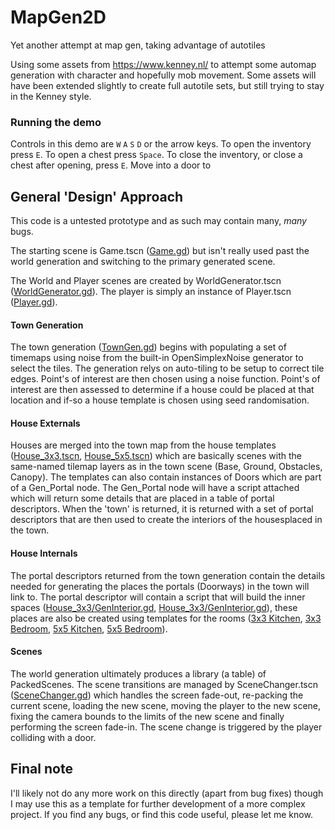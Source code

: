 # MapGen2D
Yet another attempt at map gen, taking advantage of autotiles

Using some assets from https://www.kenney.nl/ to attempt some automap generation with character and hopefully mob movement.
Some assets will have been extended slightly to create full autotile sets, but still trying to stay in the Kenney style.

### Running the demo

Controls in this demo are `W` `A` `S` `D` or the arrow keys.
To open the inventory press `E`.
To open a chest press `Space`.
To close the inventory, or close a chest after opening, press `E`.
Move into a door to 

## General 'Design' Approach

This code is a untested prototype and as such may contain many, _many_ bugs.

The starting scene is Game.tscn ([Game.gd](Game.gd)) but isn't really used past the world generation and switching to the primary generated scene.

The World and Player scenes are created by WorldGenerator.tscn ([WorldGenerator.gd](autoload/WorldGenerator.gd)). The player is simply an instance of Player.tscn ([Player.gd](player/Player.gd)).

#### Town Generation

The town generation ([TownGen.gd](map/TownGen.gd)) begins with populating a set of timemaps using noise from the built-in OpenSimplexNoise generator to select the tiles. The generation relys on auto-tiling to be setup to correct tile edges. Point's of interest are then chosen using a noise function. Point's of interest are then assessed to determine if a house could be placed at that location and if-so a house template is chosen using seed randomisation.

#### House Externals

Houses are merged into the town map from the house templates ([House_3x3.tscn](map/structures/House_3x3.tscn), [House_5x5.tscn](map/structures/House_5x5.tscn)) which are basically scenes with the same-named tilemap layers as in the town scene (Base, Ground, Obstacles, Canopy). The templates can also contain instances of Doors which are part of a Gen_Portal node. The Gen_Portal node will have a script attached which will return some details that are placed in a table of portal descriptors. When the 'town' is returned, it is returned with a set of portal descriptors that are then used to create the interiors of the housesplaced in the town. 

#### House Internals

The portal descriptors returned from the town generation contain the details needed for generating the places the portals (Doorways) in the town will link to. The portal descriptor will contain a script that will build the inner spaces ([House_3x3/GenInterior.gd](map/structures/House_3x3/GenInterior.gd), [House_3x3/GenInterior.gd](map/structures/House_3x3/GenInterior.gd)), these places are also be created using templates for the rooms ([3x3 Kitchen](map/structures/House_3x3/rooms/Kitchen_01.tscn), [3x3 Bedroom](map/structures/House_3x3/rooms/Bedroom_01.tscn), [5x5 Kitchen](map/structures/House_5x5/rooms/Kitchen_01.tscn), [5x5 Bedroom](map/structures/House_5x5/rooms/Bedroom_01.tscn)).

#### Scenes

The world generation ultimately produces a library (a table) of PackedScenes. The scene transitions are managed by SceneChanger.tscn ([SceneChanger.gd](autoload/SceneChanger.gd)) which handles the screen fade-out, re-packing the current scene, loading the new scene, moving the player to the new scene, fixing the camera bounds to the limits of the new scene and finally performing the screen fade-in. The scene change is triggered by the player colliding with a door.

## Final note

I'll likely not do any more work on this directly (apart from bug fixes) though I may use this as a template for further development of a more complex project. If you find any bugs, or find this code useful, please let me know.
